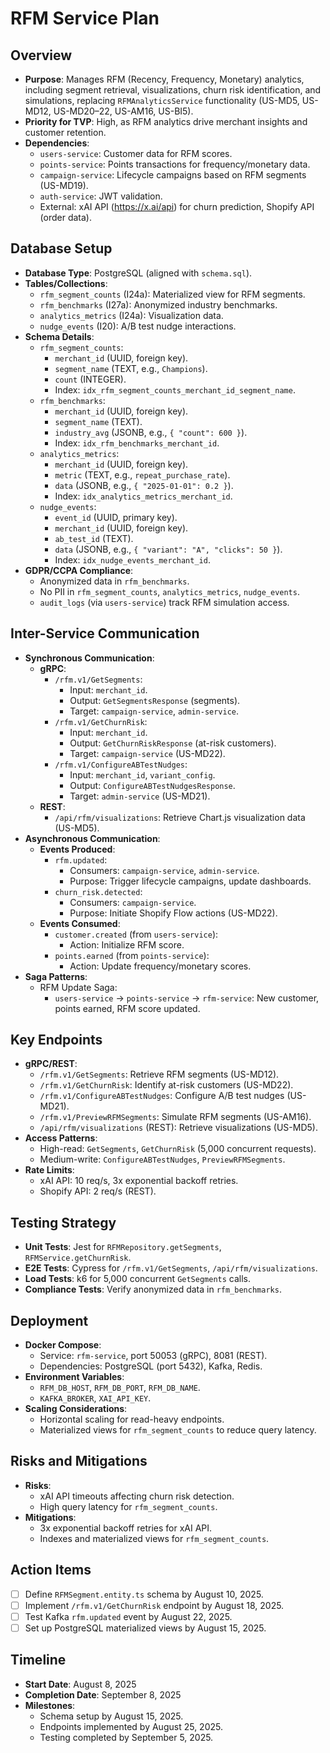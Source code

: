 # RFM Service Plan

## Overview
- **Purpose**: Manages RFM (Recency, Frequency, Monetary) analytics, including segment retrieval, visualizations, churn risk identification, and simulations, replacing `RFMAnalyticsService` functionality (US-MD5, US-MD12, US-MD20–22, US-AM16, US-BI5).
- **Priority for TVP**: High, as RFM analytics drive merchant insights and customer retention.
- **Dependencies**:
  - `users-service`: Customer data for RFM scores.
  - `points-service`: Points transactions for frequency/monetary data.
  - `campaign-service`: Lifecycle campaigns based on RFM segments (US-MD19).
  - `auth-service`: JWT validation.
  - External: xAI API (https://x.ai/api) for churn prediction, Shopify API (order data).

## Database Setup
- **Database Type**: PostgreSQL (aligned with `schema.sql`).
- **Tables/Collections**:
  - `rfm_segment_counts` (I24a): Materialized view for RFM segments.
  - `rfm_benchmarks` (I27a): Anonymized industry benchmarks.
  - `analytics_metrics` (I24a): Visualization data.
  - `nudge_events` (I20): A/B test nudge interactions.
- **Schema Details**:
  - `rfm_segment_counts`:
    - `merchant_id` (UUID, foreign key).
    - `segment_name` (TEXT, e.g., `Champions`).
    - `count` (INTEGER).
    - Index: `idx_rfm_segment_counts_merchant_id_segment_name`.
  - `rfm_benchmarks`:
    - `merchant_id` (UUID, foreign key).
    - `segment_name` (TEXT).
    - `industry_avg` (JSONB, e.g., `{ "count": 600 }`).
    - Index: `idx_rfm_benchmarks_merchant_id`.
  - `analytics_metrics`:
    - `merchant_id` (UUID, foreign key).
    - `metric` (TEXT, e.g., `repeat_purchase_rate`).
    - `data` (JSONB, e.g., `{ "2025-01-01": 0.2 }`).
    - Index: `idx_analytics_metrics_merchant_id`.
  - `nudge_events`:
    - `event_id` (UUID, primary key).
    - `merchant_id` (UUID, foreign key).
    - `ab_test_id` (TEXT).
    - `data` (JSONB, e.g., `{ "variant": "A", "clicks": 50 }`).
    - Index: `idx_nudge_events_merchant_id`.
- **GDPR/CCPA Compliance**:
  - Anonymized data in `rfm_benchmarks`.
  - No PII in `rfm_segment_counts`, `analytics_metrics`, `nudge_events`.
  - `audit_logs` (via `users-service`) track RFM simulation access.

## Inter-Service Communication
- **Synchronous Communication**:
  - **gRPC**:
    - `/rfm.v1/GetSegments`:
      - Input: `merchant_id`.
      - Output: `GetSegmentsResponse` (segments).
      - Target: `campaign-service`, `admin-service`.
    - `/rfm.v1/GetChurnRisk`:
      - Input: `merchant_id`.
      - Output: `GetChurnRiskResponse` (at-risk customers).
      - Target: `campaign-service` (US-MD22).
    - `/rfm.v1/ConfigureABTestNudges`:
      - Input: `merchant_id`, `variant_config`.
      - Output: `ConfigureABTestNudgesResponse`.
      - Target: `admin-service` (US-MD21).
  - **REST**:
    - `/api/rfm/visualizations`: Retrieve Chart.js visualization data (US-MD5).
- **Asynchronous Communication**:
  - **Events Produced**:
    - `rfm.updated`:
      - Consumers: `campaign-service`, `admin-service`.
      - Purpose: Trigger lifecycle campaigns, update dashboards.
    - `churn_risk.detected`:
      - Consumers: `campaign-service`.
      - Purpose: Initiate Shopify Flow actions (US-MD22).
  - **Events Consumed**:
    - `customer.created` (from `users-service`):
      - Action: Initialize RFM score.
    - `points.earned` (from `points-service`):
      - Action: Update frequency/monetary scores.
- **Saga Patterns**:
  - RFM Update Saga:
    - `users-service` → `points-service` → `rfm-service`: New customer, points earned, RFM score updated.

## Key Endpoints
- **gRPC/REST**:
  - `/rfm.v1/GetSegments`: Retrieve RFM segments (US-MD12).
  - `/rfm.v1/GetChurnRisk`: Identify at-risk customers (US-MD22).
  - `/rfm.v1/ConfigureABTestNudges`: Configure A/B test nudges (US-MD21).
  - `/rfm.v1/PreviewRFMSegments`: Simulate RFM segments (US-AM16).
  - `/api/rfm/visualizations` (REST): Retrieve visualizations (US-MD5).
- **Access Patterns**:
  - High-read: `GetSegments`, `GetChurnRisk` (5,000 concurrent requests).
  - Medium-write: `ConfigureABTestNudges`, `PreviewRFMSegments`.
- **Rate Limits**:
  - xAI API: 10 req/s, 3x exponential backoff retries.
  - Shopify API: 2 req/s (REST).

## Testing Strategy
- **Unit Tests**: Jest for `RFMRepository.getSegments`, `RFMService.getChurnRisk`.
- **E2E Tests**: Cypress for `/rfm.v1/GetSegments`, `/api/rfm/visualizations`.
- **Load Tests**: k6 for 5,000 concurrent `GetSegments` calls.
- **Compliance Tests**: Verify anonymized data in `rfm_benchmarks`.

## Deployment
- **Docker Compose**:
  - Service: `rfm-service`, port 50053 (gRPC), 8081 (REST).
  - Dependencies: PostgreSQL (port 5432), Kafka, Redis.
- **Environment Variables**:
  - `RFM_DB_HOST`, `RFM_DB_PORT`, `RFM_DB_NAME`.
  - `KAFKA_BROKER`, `XAI_API_KEY`.
- **Scaling Considerations**:
  - Horizontal scaling for read-heavy endpoints.
  - Materialized views for `rfm_segment_counts` to reduce query latency.

## Risks and Mitigations
- **Risks**:
  - xAI API timeouts affecting churn risk detection.
  - High query latency for `rfm_segment_counts`.
- **Mitigations**:
  - 3x exponential backoff retries for xAI API.
  - Indexes and materialized views for `rfm_segment_counts`.

## Action Items
- [ ] Define `RFMSegment.entity.ts` schema by August 10, 2025.
- [ ] Implement `/rfm.v1/GetChurnRisk` endpoint by August 18, 2025.
- [ ] Test Kafka `rfm.updated` event by August 22, 2025.
- [ ] Set up PostgreSQL materialized views by August 15, 2025.

## Timeline
- **Start Date**: August 8, 2025
- **Completion Date**: September 8, 2025
- **Milestones**:
  - Schema setup by August 15, 2025.
  - Endpoints implemented by August 25, 2025.
  - Testing completed by September 5, 2025.
